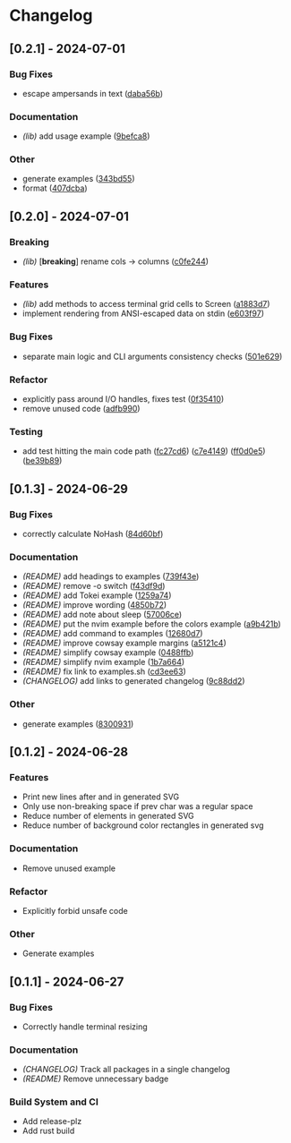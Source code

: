 # Changelog

## [0.2.1] - 2024-07-01

### Bug Fixes
- escape ampersands in text
([daba56b](https://github.com/tomcur/termsnap/commit/daba56b69bc6b9fedaab5bd05f7ba12d09beb91a))


### Documentation
- *(lib)* add usage example
([9befca8](https://github.com/tomcur/termsnap/commit/9befca8f3584e882a5b7727bf2c149529001e77e))


### Other
- generate examples
([343bd55](https://github.com/tomcur/termsnap/commit/343bd5585da81782bab799549da43f1a3a75c9fd))
- format
([407dcba](https://github.com/tomcur/termsnap/commit/407dcba62f699cda599a38dbb90c200ae4f05799))


## [0.2.0] - 2024-07-01

### Breaking
- *(lib)* [**breaking**] rename cols -> columns
([c0fe244](https://github.com/tomcur/termsnap/commit/c0fe2446fac97b01f8f367f872e15282a2d399a6))


### Features
- *(lib)* add methods to access terminal grid cells to Screen
([a1883d7](https://github.com/tomcur/termsnap/commit/a1883d75067fcc5cc38ff84988af5e76108b7a0a))
- implement rendering from ANSI-escaped data on stdin
([e603f97](https://github.com/tomcur/termsnap/commit/e603f97ef80d2c1c06e32bb20a58045b5b24c2d1))


### Bug Fixes
- separate main logic and CLI arguments consistency checks
([501e629](https://github.com/tomcur/termsnap/commit/501e6293849df204d8427e8888876a6feec0238f))


### Refactor
- explicitly pass around I/O handles, fixes test
([0f35410](https://github.com/tomcur/termsnap/commit/0f3541084faaa07d08ed0a33298ede352c38e10a))
- remove unused code
([adfb990](https://github.com/tomcur/termsnap/commit/adfb99049215377ad136541ff49333dee341ed32))


### Testing
- add test hitting the main code path
([fc27cd6](https://github.com/tomcur/termsnap/commit/fc27cd6e5f069a21483b234afcbaabec196a1ac5))
([c7e4149](https://github.com/tomcur/termsnap/commit/c7e4149756fb1a1b40f4350ed4e1f929ade66120))
([ff0d0e5](https://github.com/tomcur/termsnap/commit/ff0d0e5d8c9b35c8930353e465246d56bf9a2f62))
([be39b89](https://github.com/tomcur/termsnap/commit/be39b89c04357363cbf67b39e8cf67a4400f975b))


## [0.1.3] - 2024-06-29

### Bug Fixes
- correctly calculate NoHash
([84d60bf](https://github.com/tomcur/termsnap/commit/84d60bfc5b2d0c0f6a4d91b484e18161e847d8c8))


### Documentation
- *(README)* add headings to examples
([739f43e](https://github.com/tomcur/termsnap/commit/739f43e3bc61fc81d6e8ab2e56e21f7a3d3cc23a))
- *(README)* remove -o switch
([f43df9d](https://github.com/tomcur/termsnap/commit/f43df9d339f6e368326b6271ab236fd2b1b18c1f))
- *(README)* add Tokei example
([1259a74](https://github.com/tomcur/termsnap/commit/1259a74e4636497a4af37885fd91c0dcd0292612))
- *(README)* improve wording
([4850b72](https://github.com/tomcur/termsnap/commit/4850b7211634e211f038831ae9e6991a1436bfc6))
- *(README)* add note about sleep
([57006ce](https://github.com/tomcur/termsnap/commit/57006ce09b73a2098a0b30a016a5104b8b3a7d64))
- *(README)* put the nvim example before the colors example
([a9b421b](https://github.com/tomcur/termsnap/commit/a9b421b5245df75f6fe8b26a503e64d3c0482ec0))
- *(README)* add command to examples
([12680d7](https://github.com/tomcur/termsnap/commit/12680d7a960021a7635ec1011cb9a9d7791fa593))
- *(README)* improve cowsay example margins
([a5121c4](https://github.com/tomcur/termsnap/commit/a5121c454e41c4ad2cbfed694c1c1e947d7ca225))
- *(README)* simplify cowsay example
([0488ffb](https://github.com/tomcur/termsnap/commit/0488ffbfcfd749d4d546a88454b69b96ff3f80af))
- *(README)* simplify nvim example
([1b7a664](https://github.com/tomcur/termsnap/commit/1b7a66489f858caa4e5adeb8fe07cf8778e2f90b))
- *(README)* fix link to examples.sh
([cd3ee63](https://github.com/tomcur/termsnap/commit/cd3ee635604c31a3d20909beed2ef7805895943e))
- *(CHANGELOG)* add links to generated changelog
([9c88dd2](https://github.com/tomcur/termsnap/commit/9c88dd2bec5a269682f97992df50043b95dbf305))


### Other
- generate examples
([8300931](https://github.com/tomcur/termsnap/commit/8300931f64068714a967d47cb8ffa3f4e1301692))


## [0.1.2] - 2024-06-28

### Features

- Print new lines after <rect> and <text> in generated SVG
- Only use non-breaking space if prev char was a regular space
- Reduce number of <text> elements in generated SVG
- Reduce number of background color rectangles in generated svg

### Documentation

- Remove unused example

### Refactor

- Explicitly forbid unsafe code

### Other

- Generate examples

## [0.1.1] - 2024-06-27

### Bug Fixes

- Correctly handle terminal resizing

### Documentation

- *(CHANGELOG)* Track all packages in a single changelog
- *(README)* Remove unnecessary badge

### Build System and CI

- Add release-plz
- Add rust build

